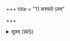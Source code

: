 +++
title = "11 कश्यपो ऽयम्"

+++
<details><summary>मूलम् (WS)</summary>

कश्यपो ऽयं जमदग्निर्वसिष्ठ ऋषयो नः ससनुरग्र एताम् ।  
भरद्वाजो गोतमो अत्रिर्नः स्योनां विश्वामित्रो ददुषः प्र तिरात्यायु॥ १३ ॥  
ऊर्ज देवेभ्यः सुभग ऊर्जं मनुषेभ्यः ।  
ऊर्ज पितृभ्यो अघ्न्य ऊर्जा ददतमा विश ॥ ॥ १४ ॥
</details>